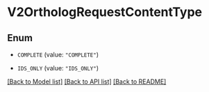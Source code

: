 # V2OrthologRequestContentType

## Enum


* `COMPLETE` (value: `"COMPLETE"`)

* `IDS_ONLY` (value: `"IDS_ONLY"`)


[[Back to Model list]](../README.md#documentation-for-models) [[Back to API list]](../README.md#documentation-for-api-endpoints) [[Back to README]](../README.md)


